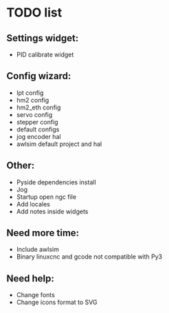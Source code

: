 # TODO list

## Settings widget:

* PID calibrate widget
    
## Config wizard:

* lpt config
* hm2 config
* hm2_eth config
* servo config
* stepper config
* default configs
* jog encoder hal
* awlsim default project and hal

## Other:

* Pyside dependencies install
* Jog
* Startup open ngc file
* Add locales
* Add notes inside widgets    

## Need more time:

* Include awlsim
* Binary linuxcnc and gcode not compatible with Py3

## Need help:

* Change fonts
* Change icons format to SVG